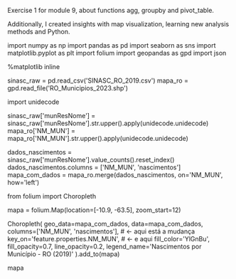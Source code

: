 Exercise 1 for module 9, about functions agg, groupby and pivot_table.

Additionally, I created insights with map visualization, learning new analysis methods and Python.


import numpy as np
import pandas as pd
import seaborn as sns
import matplotlib.pyplot as plt
import folium
import geopandas as gpd
import json

%matplotlib inline

sinasc_raw = pd.read_csv('SINASC_RO_2019.csv')
mapa_ro = gpd.read_file('RO_Municipios_2023.shp')

import unidecode

sinasc_raw['munResNome'] = sinasc_raw['munResNome'].str.upper().apply(unidecode.unidecode)
mapa_ro['NM_MUN'] = mapa_ro['NM_MUN'].str.upper().apply(unidecode.unidecode)

dados_nascimentos = sinasc_raw['munResNome'].value_counts().reset_index()
dados_nascimentos.columns = ['NM_MUN', 'nascimentos'] 
mapa_com_dados = mapa_ro.merge(dados_nascimentos, on='NM_MUN', how='left')

from folium import Choropleth

mapa = folium.Map(location=[-10.9, -63.5], zoom_start=12)

Choropleth(
    geo_data=mapa_com_dados,
    data=mapa_com_dados,
    columns=['NM_MUN', 'nascimentos'],  # <- aqui está a mudança
    key_on='feature.properties.NM_MUN',  # <- e aqui
    fill_color='YlGnBu',
    fill_opacity=0.7,
    line_opacity=0.2,
    legend_name='Nascimentos por Município - RO (2019)'
).add_to(mapa)

mapa
